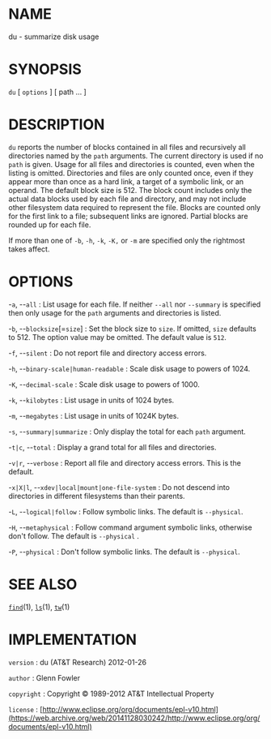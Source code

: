 # NAME

du - summarize disk usage

# SYNOPSIS

`du` \[ `options` \] \[ path ... \]

# DESCRIPTION

`du` reports the number of blocks contained in all files and
recursively all directories named by the `path` arguments. The current
directory is used if no `path` is given. Usage for all files and
directories is counted, even when the listing is omitted. Directories
and files are only counted once, even if they appear more than once as a
hard link, a target of a symbolic link, or an operand.
The default block size is 512. The block count includes only the actual
data blocks used by each file and directory, and may not include other
filesystem data required to represent the file. Blocks are counted only
for the first link to a file; subsequent links are ignored. Partial
blocks are rounded up for each file.

If more than one of `-b`, `-h`, `-k`, `-K,` or `-m` are
specified only the rightmost takes affect.

# OPTIONS

-`a`, --`all`
:   List usage for each file. If neither `--all` nor `--summary` is
    specified then only usage for the `path` arguments and directories
    is listed.

-`b`, --`blocksize`\[=`size`\]
:   Set the block size to `size`. If omitted, `size` defaults to 512.
    The option value may be omitted. The default value is `512`.

-`f`, --`silent`
:   Do not report file and directory access errors.

-`h`, --`binary-scale|human-readable`
:   Scale disk usage to powers of 1024.

-`K`, --`decimal-scale`
:   Scale disk usage to powers of 1000.

-`k`, --`kilobytes`
:   List usage in units of 1024 bytes.

-`m`, --`megabytes`
:   List usage in units of 1024K bytes.

-`s`, --`summary|summarize`
:   Only display the total for each `path` argument.

-`t|c`, --`total`
:   Display a grand total for all files and directories.

-`v|r`, --`verbose`
:   Report all file and directory access errors. This is the default.

-`x|X|l`, --`xdev|local|mount|one-file-system`
:   Do not descend into directories in different filesystems than
    their parents.

-`L`, --`logical|follow`
:   Follow symbolic links. The default is `--physical`.

-`H`, --`metaphysical`
:   Follow command argument symbolic links, otherwise don't follow. The
    default is `--physical` .

-`P`, --`physical`
:   Don't follow symbolic links. The default is `--physical`.

# SEE ALSO

[`find`](/web/20141128030242/http://www2.research.att.com/~astopen/man/man1/find.html)(1),
[`ls`](/web/20141128030242/http://www2.research.att.com/~astopen/man/man1/ls.html)(1),
[`tw`](/web/20141128030242/http://www2.research.att.com/~astopen/man/man1/tw.html)(1)

# IMPLEMENTATION

`version`
:   du (AT&T Research) 2012-01-26

`author`
:   Glenn Fowler

`copyright`
:   Copyright © 1989-2012 AT&T Intellectual Property

`license`
:   [http://www.eclipse.org/org/documents/epl-v10.html](https://web.archive.org/web/20141128030242/http://www.eclipse.org/org/documents/epl-v10.html)


